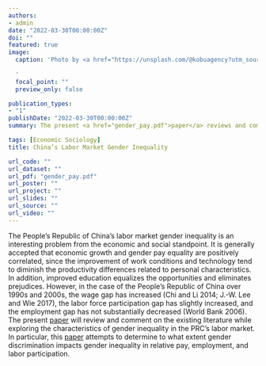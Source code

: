 ```yaml
---
authors:
- admin
date: "2022-03-30T00:00:00Z"
doi: ""
featured: true
image:
  caption: 'Photo by <a href="https://unsplash.com/@kobuagency?utm_source=unsplash&utm_medium=referral&utm_content=creditCopyText">KOBU Agency</a> on <a href="https://unsplash.com/s/photos/chinese-women?utm_source=unsplash&utm_medium=referral&utm_content=creditCopyText">Unsplash</a>
  
  '
  focal_point: ""
  preview_only: false

publication_types:
- "1"
publishDate: "2022-03-30T00:00:00Z"
summary: The present <a href="gender_pay.pdf">paper</a> reviews and comments on the existing literature while exploring the characteristics of gender inequality in the PRC’s labor market. 

tags: [Economic Sociology]
title: China’s Labor Market Gender Inequality 

url_code: ""
url_dataset: ""
url_pdf: "gender_pay.pdf"
url_poster: ""
url_project: ""
url_slides: ""
url_source: ""
url_video: ""
---
```


The People’s Republic of China’s labor market gender inequality is an interesting problem from the economic and social standpoint. It is generally accepted that economic growth and gender pay equality are positively correlated, since the improvement of work conditions and technology tend to diminish the productivity differences related to personal characteristics. In addition, improved education equalizes the opportunities and eliminates prejudices. However, in the case of the People’s Republic of China over 1990s and 2000s, the wage gap has increased (Chi and Li 2014; J.-W. Lee and Wie 2017), the labor force participation gap has slightly increased, and the employment gap has not substantially decreased (World Bank 2006). The present <a href="gender_pay.pdf">paper</a> will review and comment on the existing literature while exploring the characteristics of gender inequality in the PRC’s labor market. In particular, this <a href="gender_pay.pdf">paper</a> attempts to determine to what extent gender discrimination impacts gender inequality in relative pay, employment, and labor participation. 
